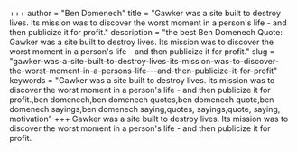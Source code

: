 +++
author = "Ben Domenech"
title = "Gawker was a site built to destroy lives. Its mission was to discover the worst moment in a person's life - and then publicize it for profit."
description = "the best Ben Domenech Quote: Gawker was a site built to destroy lives. Its mission was to discover the worst moment in a person's life - and then publicize it for profit."
slug = "gawker-was-a-site-built-to-destroy-lives-its-mission-was-to-discover-the-worst-moment-in-a-persons-life---and-then-publicize-it-for-profit"
keywords = "Gawker was a site built to destroy lives. Its mission was to discover the worst moment in a person's life - and then publicize it for profit.,ben domenech,ben domenech quotes,ben domenech quote,ben domenech sayings,ben domenech saying,quotes, sayings,quote, saying, motivation"
+++
Gawker was a site built to destroy lives. Its mission was to discover the worst moment in a person's life - and then publicize it for profit.
